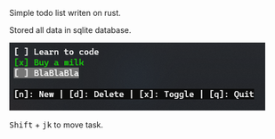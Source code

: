 Simple todo list writen on rust.

Stored all data in sqlite database.

![img.png](img.png)

<kbd>Shift</kbd> + <kbd>j</kbd><kbd>k</kbd> to move task.
